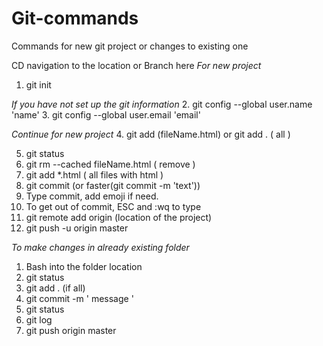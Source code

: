 # Git-commands
Commands for new git project or changes to existing one

CD navigation to the location or Branch here
*For new project*
1. git init

*If you have not set up the git information*
2. git config --global user.name 'name'
3. git config --global user.email 'email'

*Continue for new project*
4. git add (fileName.html) or git add . ( all )

5. git status
6. git rm --cached fileName.html ( remove )
7. git add *.html ( all files with html )
8. git commit  (or faster(git commit -m 'text'))
9. Type commit, add emoji if need.
10. To get out of commit, ESC and :wq to type
11. git remote add origin (location of the project)
12. git push -u origin master

*To make changes in already existing folder*
1. Bash into the folder location
2. git status
3. git add . (if all)
4. git commit -m ' message '
5. git status
6. git log
7. git push origin master
